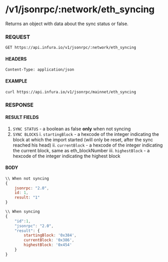 # /v1/jsonrpc/:network/eth_syncing

Returns an object with data about the sync status or false.

### REQUEST

`GET https://api.infura.io/v1/jsonrpc/:network/eth_syncing`

#### HEADERS

`Content-Type: application/json`

#### EXAMPLE
```bash
curl https://api.infura.io/v1/jsonrpc/mainnet/eth_syncing
```

### RESPONSE

#### RESULT FIELDS
1. `SYNC STATUS` - a boolean as false **only** when not syncing
2. `SYNC BLOCKS` 
    i. `startingBlock` - a hexcode of the integer indicating the block at which the import started (will only be reset, after the sync reached his head)
    ii. `currentBlock` - a hexcode of the integer indicating the current block, same as eth_blockNumber
    iii. `highestBlock` - a hexcode of the integer indicating the highest block

#### BODY

```js
\\ When not syncing
{
    jsonrpc: "2.0",
    id: 1,
    result: "1"
}

\\ When syncing
{
    "id":1,
    "jsonrpc": "2.0",
    "result": {
        startingBlock: '0x384',
        currentBlock: '0x386',
        highestBlock: '0x454'
    }
}
```

